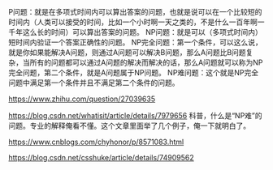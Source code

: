P问题：就是在多项式时间内可以算出答案的问题，也就是说可以在一个比较短的时间内（人类可以接受的时间，比如一个小时啊一天之类的，不是什么一百年啊一千年这么长的时间）可以算出答案的问题。
NP问题：就是可以（多项式时间内）短时间内验证一个答案正确性的问题。
NP完全问题：第一个条件，可以这么说，就是你如果能解决A问题，则通过A问题可以解决B问题，那么A问题比B问题复杂，当所有的问题都可以通过A问题的解决而解决的话，那么A问题就可以称为NP完全问题，第二个条件，就是A问题属于NP问题。
NP难问题：这个就是NP完全问题中满足第一个条件并且不满足第二个条件的问题。


https://www.zhihu.com/question/27039635



https://blog.csdn.net/whatisit/article/details/7979656
科普，什么是“NP难”的问题。专业的解释俺看不懂。这个文章里面举了几个例子，俺一下就明白了。

https://www.cnblogs.com/chyhonor/p/8571083.html



https://blog.csdn.net/csshuke/article/details/74909562





















































































